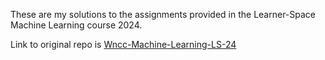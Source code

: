 These are my solutions to the assignments provided in the Learner-Space Machine Learning course 2024.


Link to original repo is [Wncc-Machine-Learning-LS-24 ](https://github.com/wncc/Machine-Learning-LS-24.git)

